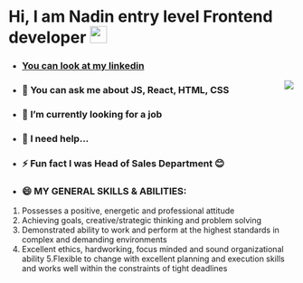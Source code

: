 <!--
**NadinFomina/NadinFomina** is a ✨ _special_ ✨ repository because its `README.md` (this file) appears on your GitHub profile.

Here are some ideas to get you started:

- 🔭 I’m currently working on ...
- 🌱 I’m currently learning ...
- 👯 I’m looking to collaborate on ...
- 🤔 I’m looking for help with ...
- 
- 📫 How to reach me: ...
- 😄 Pronouns: ...
- ⚡ Fun fact: ...
-->
#  Hi, I am Nadin entry level Frontend developer <img src="https://media.giphy.com/media/hvRJCLFzcasrR4ia7z/giphy.gif" width="30px"/>
- ### [You can look at my linkedin](https://www.linkedin.com/in/nadzeya-fomina-2a6476251/)
<img src ="https://media.giphy.com/media/3kPDmoWdBpQPNhCnUG/giphy.gif" with="50px" align = "right"></img>
- ### 💬 You can ask me about  **JS, React, HTML, CSS**
- ### 🔭 **I’m currently looking for a job**
- ### 🤝 I need help...
- ### ⚡ Fun fact I was Head of Sales Department 😊
- ### 😄 MY GENERAL SKILLS & ABILITIES:
 1. Possesses a positive, energetic and professional attitude
 2. Achieving goals, creative/strategic thinking and problem solving
 3. Demonstrated ability to work and perform at the highest standards in complex and demanding environments
 4. Excellent ethics, hardworking, focus minded and sound organizational ability
 5.Flexible to change with excellent planning and execution skills and works well within the constraints of tight deadlines

